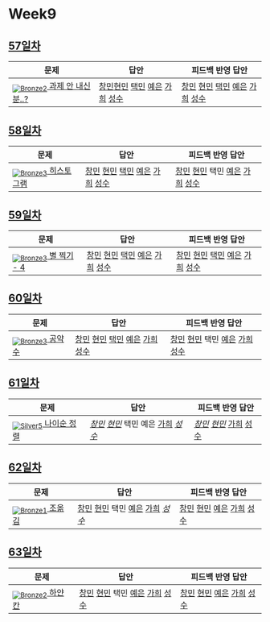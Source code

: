 [Unrated]: https://user-images.githubusercontent.com/33937365/126247607-85783912-c11a-4d50-ac36-8cc7dcb75cd2.png
[Bronze5]: https://user-images.githubusercontent.com/33937365/126247611-e362d727-17a4-4737-a232-5827e185ab7c.png
[Bronze4]: https://user-images.githubusercontent.com/33937365/126247612-89cbc675-e1d4-43a2-950b-1cb014dca697.png
[Bronze3]: https://user-images.githubusercontent.com/33937365/126247613-b8408610-7bc4-40f8-804f-a30a45ddbb68.png
[Bronze2]: https://user-images.githubusercontent.com/33937365/126247614-d85dc6ff-a520-4c00-82bd-eb593b156bd8.png
[Bronze1]: https://user-images.githubusercontent.com/33937365/126247616-04b2ab30-9891-4b7b-8cb4-38e99b97e834.png
[Silver5]: https://user-images.githubusercontent.com/33937365/126247618-38c5c905-672b-4d75-808e-8a7d45ea577d.png
[Silver4]: https://user-images.githubusercontent.com/33937365/126247620-ba2d1b96-b0aa-4b88-80c5-71569c69bbc3.png
[Silver3]: https://user-images.githubusercontent.com/33937365/126247621-1b55b7f4-3a79-4348-8a63-f00c1813853e.png
[Silver2]: https://user-images.githubusercontent.com/33937365/126247622-a83b30a9-6618-4593-b775-6f6730afd3f6.png
[Silver1]: https://user-images.githubusercontent.com/33937365/126247625-8d82f8ab-6f95-4ef8-a243-be31f548596e.png

# Week9

## [57일차](Day57)

| 문제                 | 답안 | 피드백 반영 답안 |
| -------------------- | ---- | ---------------- |
| [<sub>![Bronze2]</sub>  과제 안 내신 분..?](https://www.acmicpc.net/problem/5597) | [창민](Day57/kcm_5597.java)[현민](Day57/shm_5597.java) [택민](Day57/jtm_5597.java) [예은](Day57/lye_5597.py) [가희](Day57/kkh_5597.py) [성수](Day57/ass_5597.java) | [창민](Day57/kcm_5597.java) [현민](Day57/shm_5597.java) [택민](Day57/jtm_5597.java) [예은](Day57/lye_5597.py) [가희](Day57/kkh_5597.py) [성수](Day57/ass_5597.java)             |

## [58일차](Day58)

| 문제                 | 답안 | 피드백 반영 답안 |
| -------------------- | ---- | ---------------- |
| [<sub>![Bronze3]</sub> 히스토그램](https://www.acmicpc.net/problem/13752) | [창민](Day58/kcm_13752.java) [현민](Day58/shm_13752.java) [택민](Day58/jtm_13752.java) [예은](Day58/lye_13752.py) [가희](Day58/kkh_13752.py) [성수](Day58/ass_13752.java) | [창민](Day58/kcm_13752.java) [현민](Day58/shm_13752.java) 택민 [예은](Day58/lye_13752.py) [가희](Day58/kkh_13752.py) [성수](Day58/ass_13752.java)             |

## [59일차](Day59)

| 문제                 | 답안 | 피드백 반영 답안 |
| -------------------- | ---- | ---------------- |
| [<sub>![Bronze3]</sub> 별 찍기 - 4](https://www.acmicpc.net/problem/2441) | [창민](Day59/kcm_2441.java) [현민](Day59/shm_2441.java) [택민](Day59/jtm_2441.java) [예은](Day59/lye_2441.py) [가희](Day59/kkh_2441.py) [성수](Day59/ass_2441.java) | [창민](Day59/kcm_2441.java) [현민](Day59/shm_2441.java) [택민](Day59/jtm_2441.java) [예은](Day59/lye_2441.py) [가희](Day59/kkh_2441.py) [성수](Day59/ass_2441.java)             |

## [60일차](Day60)

| 문제                 | 답안 | 피드백 반영 답안 |
| -------------------- | ---- | ---------------- |
| [<sub>![Bronze3]</sub> 공약수](https://www.acmicpc.net/problem/5618) | [창민](Day60/kcm_5618.java) [현민](Day60/shm_5618.java) [택민](Day60/jtm_5618.java) [예은](Day60/lye_5618.py) [가희](Day60/kkh_5618.py) [성수](Day60/ass_5618.java) | [창민](Day60/kcm_5618.java) [현민](Day60/shm_5618.java) 택민 [예은](Day60/lye_5618.py) [가희](Day60/kkh_5618.py) [성수](Day60/ass_5618.java)             |

## [61일차](Day61)

| 문제                 | 답안 | 피드백 반영 답안 |
| -------------------- | ---- | ---------------- |
| [<sub>![Silver5]</sub> 나이순 정렬](https://www.acmicpc.net/problem/10814) | *[창민](Day61/kcm_10814.java)* *[현민](Day61/shm_10814.java)* 택민 예은 [가희](Day61/kkh_10814.py) *[성수](Day61/ass_10814.java)* | *[창민](Day61/kcm_10814.java)* *[현민](Day51/shm_10814.java)* [가희](Day61/kkh_10814.py) [성수](Day61/ass_10814.java)             |

## [62일차](Day62)

| 문제                 | 답안 | 피드백 반영 답안 |
| -------------------- | ---- | ---------------- |
| [<sub>![Bronze1]</sub> 조옮김](https://www.acmicpc.net/problem/4732) | [창민](Day62/kcm_4732.java) [현민](Day62/shm_4732.java) 택민 [예은](Day62/lye_4732.py) [가희](Day62/kkh_4732.py) *[성수](Day62/ass_4732.java)* | [창민](Day62/kcm_4732.java) [현민](Day62/shm_4732.java) [예은](Day62/lye_4732.py) [가희](Day62/kkh_4732.py) [성수](Day62/ass_4732.java)             |

## [63일차](Day63)

| 문제                 | 답안 | 피드백 반영 답안 |
| -------------------- | ---- | ---------------- |
| [<sub>![Bronze2]</sub> 하얀 칸](https://www.acmicpc.net/problem/1100) | [창민](Day63/kcm_1100.java) [현민](Day63/shm_1100.java) 택민 [예은](Day63/lye_1100.py) [가희](Day63/kkh_1100.py) [성수](Day63/ass_1100.java) | [창민](Day63/kcm_1100.java) [현민](Day63/shm_1100.java) [예은](Day63/lye_1100.py) [가희](Day63/kkh_1100.py) [성수](Day63/ass_1100.java)             |
